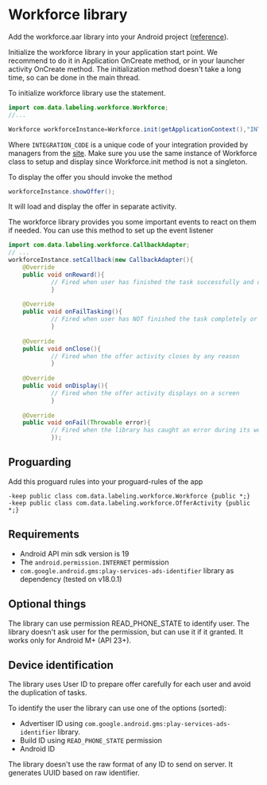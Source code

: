 Workforce library
=================

Add the workforce.aar library into your Android project ([reference](https://developer.android.com/studio/projects/android-library#psd-add-aar-jar-dependency)).

Initialize the workforce library in your application start point. We recommend to do it in
Application OnCreate method, or in your launcher activity OnCreate method. The initialization method
doesn't take a long time, so can be done in the main thread.

To initialize workforce library use the statement.

```java
import com.data.labeling.workforce.Workforce;
//...

Workforce workforceInstance=Workforce.init(getApplicationContext(),"INTEGRATION_CODE");
```

Where `INTEGRATION_CODE` is a unique code of your integration provided by managers from the
[site](https://lab3l.io). Make sure you use the same instance of Workforce class to setup and
display since Workforce.init method is not a singleton.

To display the offer you should invoke the method

```java
workforceInstance.showOffer();
```

It will load and display the offer in separate activity.

The workforce library provides you some important events to react on them if needed. You can use
this method to set up the event listener

```java
import com.data.labeling.workforce.CallbackAdapter;
// ...
workforceInstance.setCallback(new CallbackAdapter(){
    @Override
    public void onReward(){
            // Fired when user has finished the task successfully and deserves the reward.
            }
    
    @Override
    public void onFailTasking(){
            // Fired when user has NOT finished the task completely or provoked the result.
            }
    
    @Override
    public void onClose(){
            // Fired when the offer activity closes by any reason
            }
    
    @Override
    public void onDisplay(){
            // Fired when the offer activity displays on a screen
            }
    
    @Override
    public void onFail(Throwable error){
            // Fired when the library has caught an error during its work
            });
```

Proguarding
-----------

Add this proguard rules into your proguard-rules of the app

```
-keep public class com.data.labeling.workforce.Workforce {public *;}
-keep public class com.data.labeling.workforce.OfferActivity {public *;}
```

Requirements
------------

- Android API min sdk version is 19
- The `android.permission.INTERNET` permission
- `com.google.android.gms:play-services-ads-identifier` library as dependency (tested on v18.0.1)

Optional things
---------------
The library can use permission READ_PHONE_STATE to identify user. The library doesn't
ask user for the permission, but can use it if it granted. It works only for Android M+ (API 23+).

Device identification
---------------------

The library uses User ID to prepare offer carefully for each user and avoid the duplication of tasks.

To identify the user the library can use one of the options (sorted):
- Advertiser ID using `com.google.android.gms:play-services-ads-identifier` library.
- Build ID using `READ_PHONE_STATE` permission
- Android ID

The library doesn't use the raw format of any ID to send on server. It generates UUID based on
raw identifier.